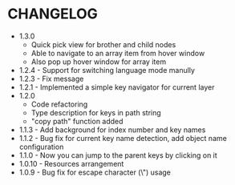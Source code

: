 # CHANGELOG

* 1.3.0
  * Quick pick view for brother and child nodes
  * Able to navigate to an array item from hover window
  * Also pop up hover window for array item
* 1.2.4 - Support for switching language mode manully
* 1.2.3 - Fix message
* 1.2.1 - Implemented a simple key navigator for current layer
* 1.2.0
  * Code refactoring
  * Type description for keys in path string
  * "copy path" function added
* 1.1.3 - Add background for index number and key names
* 1.1.2 - Bug fix for current key name detection, add object name configuration
* 1.1.0 - Now you can jump to the parent keys by clicking on it
* 1.0.10 - Resources arrangement
* 1.0.9 - Bug fix for escape character (\\") usage